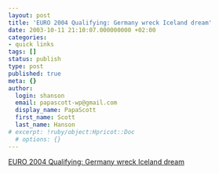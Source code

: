 ```yaml
---
layout: post
title: 'EURO 2004 Qualifying: Germany wreck Iceland dream'
date: 2003-10-11 21:10:07.000000000 +02:00
categories:
- quick links
tags: []
status: publish
type: post
published: true
meta: {}
author:
  login: shanson
  email: papascott-wp@gmail.com
  display_name: PapaScott
  first_name: Scott
  last_name: Hanson
# excerpt: !ruby/object:Hpricot::Doc
  # options: {}
---
```

<p><a title="Despite the wailing and gnashing of teeth in the media, Germany wins the group" href="http://www.euro2004.com/competitions/EURO/fixturesresults/round=1579/match=69023/Report=RP.html">EURO 2004 Qualifying: Germany wreck Iceland dream</a></p>
